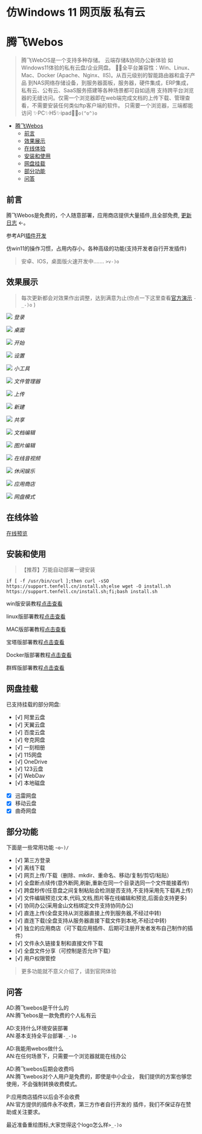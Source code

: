 # 仿Windows 11 网页版 私有云
# 腾飞Webos

> 腾飞WebOS是一个支持多种存储。
> 云端存储&协同办公新体验 如Windows11体验的私有云盘/企业网盘。
> 🎉🎉全平台兼容性：Win、Linux、Mac、Docker (Apache、Nginx、IIS)。从百元级别的智能路由器和盒子产品
> 到NAS网络存储设备，到服务器面板，服务器，硬件集成，ERP集成，私有云、公有云、SaaS服务搭建等各种场景都可自如适用
支持跨平台浏览器的无缝访问。仅需一个浏览器即在web端完成文档的上传下载、管理查看，不需要安装任何类似ftp客户端的软件。
> 只需要一个浏览器，三端都能访问 ✨PC✨H5✨ipad🎊🎈`o(^o^)o`


- <a href="https://tfyun.gitee.io/common/jump.html?url=https%3A%2F%2Fos.tenfell.cn" target="_blank">腾飞Webos</a>
  - [前言](#前言)
  - [效果展示](#效果展示)
  - [在线体验](#在线体验)
  - [安装和使用](#安装和使用)
  - [网盘挂载](#网盘挂载)
  - [部分功能](#部分功能)
  - [问答](#问答)

## 前言
腾飞Webos是免费的，个人随意部署，应用商店提供大量插件,且全部免费, <a href="https://tfyun.gitee.io/common/jump.html?url=https%3A%2F%2Fbbs.tenfell.cn%2Fupdate" target="_blank">更新日志</a> ←。

参考API<a href="https://tfyun.gitee.io/common/jump.html?url=https%3A%2F%2Fthoughts.teambition.com%2Fshare%2F64531c70be7a0f004263891d" target="_blank">插件开发</a>  

仿win11的操作习惯，占用内存小，各种高级的功能(支持开发者自行开发插件)
> 安卓、IOS，桌面版火速开发中....... `>v-)o`


## 效果展示
> 每次更新都会对效果作出调整，达到满意为止(你点一下这里查看<a href="https://tfyun.gitee.io/common/jump.html?url=https%3A%2F%2Ftfyun.gitee.io%2Findex.html%3FtoLoginNo%3D10001%26toLoginUser%3Dtest%26toLoginPassword%3D123456" target="_blank">官方演示</a> `-_-)o` )  

[![](imgs/dl.png)]()
*登录*

[![](imgs/zm.png)]()
*桌面*

[![](imgs/cd.png)]()
*开始*

[![](imgs/sz.png)]()
*设置*

[![](imgs/gj.png)]()
*小工具*

[![](imgs/cc.png)]()
*文件管理器*

[![](imgs/cs.png)]()
*上传*

[![](imgs/xj.png)]()
*新建*

[![](imgs/gx.png)]()
*共享*

[![](imgs/wdbj.png)]()
*文档编辑*

[![](imgs/tpbj.png)]()
*图片编辑*

[![](imgs/yy.png)]()
*在线音视频*

[![](imgs/yl.png)]()
*休闲娱乐*

[![](imgs/cj.png)]()
*应用商店*

[![](imgs/wp.png)]()
*网盘模式*
## 在线体验

<a href="https://tfyun.gitee.io/common/jump.html?url=https%3A%2F%2Ftfyun.gitee.io%2Findex.html%3FtoLoginNo%3D10001%26toLoginUser%3Dtest%26toLoginPassword%3D123456" target="_blank">在线预览</a>  



## 安装和使用
> 【推荐】万能自动部署一键安装

`if [ -f /usr/bin/curl ];then curl -sSO https://support.tenfell.cn/install.sh;else wget -O install.sh https://support.tenfell.cn/install.sh;fi;bash install.sh`

 win版安装教程<a href="https://tfyun.gitee.io/common/jump.html?url=https%3A%2F%2Fos.tenfell.cn%2Fdoc%2F%23%2Fdoc%2Fwin" target="_blank">点击查看</a>  

linux版部署教程<a href="https://tfyun.gitee.io/common/jump.html?url=https%3A%2F%2Fos.tenfell.cn%2Fdoc%2F%23%2Fdoc%2Flinux" target="_blank">点击查看</a>  

MAC版部署教程<a href="https://tfyun.gitee.io/common/jump.html?url=https%3A%2F%2Fos.tenfell.cn%2Fdoc%2F%23%2Fdoc%2Fmac" target="_blank">点击查看</a>  

宝塔版部署教程<a href="https://tfyun.gitee.io/common/jump.html?url=https%3A%2F%2Fos.tenfell.cn%2Fdoc%2F%23%2Fdoc%2Fbt" target="_blank">点击查看</a>  
 
Docker版部署教程<a href="https://tfyun.gitee.io/common/jump.html?url=https%3A%2F%2Fos.tenfell.cn%2Fdoc%2F%23%2Fdoc%2Fdocker" target="_blank">点击查看</a>  
 
群辉版部署教程<a href="https://tfyun.gitee.io/common/jump.html?url=https%3A%2F%2Fos.tenfell.cn%2Fdoc%2F%23%2Fdoc%2Fqunhui" target="_blank">点击查看</a>  


## 网盘挂载
已支持挂载的部分网盘:
- [√] 阿里云盘
- [√] 天翼云盘
- [√] 百度云盘
- [√] 夸克网盘
- [√] 一刻相册
- [√] 115网盘
- [√] OneDrive
- [√] 123云盘
- [√] WebDav
- [√] 本地磁盘
- [x] 迅雷网盘
- [x] 移动云盘
- [x] 曲奇网盘

## 部分功能
下面是一些常用功能 `~o~)/`
- [√] 第三方登录
- [√] 离线下载
- [√] 网页上传/下载（删除、mkdir、重命名、移动/复制/剪切/粘贴）
- [√] 全盘断点续传(意外断网,刷新,重新在同一个目录选同一个文件能接着传)
- [√] 跨盘秒传(任意盘之间复制粘贴会检测是否支持,不支持采用先下载再上传)
- [√] 文件编辑预览(文本,代码,文档,图片等在线编辑和预览,后面会支持更多)
- [√] 协同办公(采用金山文档绑定文件支持协同办公)
- [√] 直连上传(全盘支持从浏览器直接上传到服务器,不经过中转)
- [√] 直连下载(全盘支持从服务器直接下载文件到本地,不经过中转)
- [√] 独立的应用商店（可下载应用插件、后期可注册开发者发布自己制作的插件）
- [√] 文件永久链接复制和直接文件下载
- [√] 全盘文件分享（可控制是否允许下载）
- [√] 用户权限管控
> 更多功能就不意义介绍了，请到官网体验

## 问答
AD:腾飞webos是干什么的\
AN:腾飞ebos是一款免费的个人私有云

AD:支持什么环境安装部署\
AN:基本支持全平台部署`-_-)o`

AD:我能用webos做什么\
AN:在任何场景下，只需要一个浏览器就能在线办公

AD:腾飞webos后期会收费吗\
AN:腾飞webos对个人用户是免费的，即使是中小企业，
我们提供的方案也够您使用，不会强制转换收费模式。

P:应用商店插件以后会不会收费\
AN:官方提供的插件永不收费，第三方作者自行开发的
插件，我们不保证存在赞助或关注要求。


最近准备重绘图标,大家觉得这个logo怎么样`>_-)o`